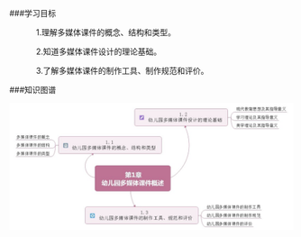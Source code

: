###学习目标

&nbsp;&nbsp;&nbsp;&nbsp;&nbsp;&nbsp;&nbsp;&nbsp;&nbsp;&nbsp;&nbsp;&nbsp;1.理解多媒体课件的概念、结构和类型。

&nbsp;&nbsp;&nbsp;&nbsp;&nbsp;&nbsp;&nbsp;&nbsp;&nbsp;&nbsp;&nbsp;&nbsp;2.知道多媒体课件设计的理论基础。

&nbsp;&nbsp;&nbsp;&nbsp;&nbsp;&nbsp;&nbsp;&nbsp;&nbsp;&nbsp;&nbsp;&nbsp;3.了解多媒体课件的制作工具、制作规范和评价。

###知识图谱

![](/assets/1-0-1.jpg)